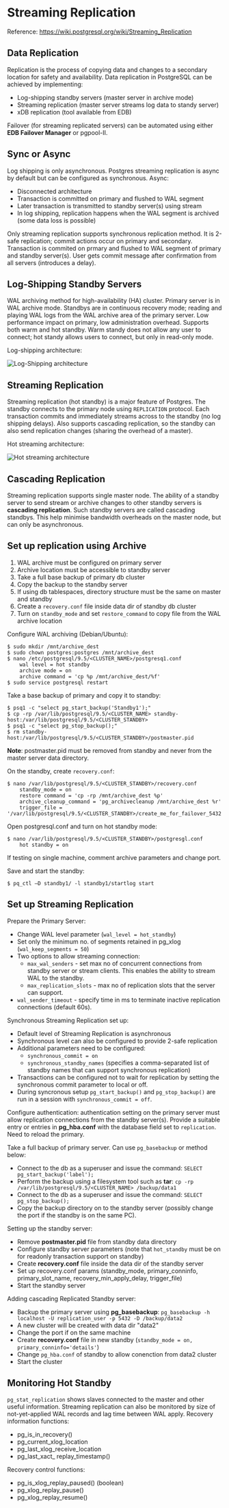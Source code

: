 # Streaming Replication

Reference: https://wiki.postgresql.org/wiki/Streaming_Replication

## Data Replication

Replication is the process of copying data and changes to a secondary
location for safety and availability. Data replication in PostgreSQL can
be achieved by implementing:

* Log-shipping standby servers (master server in archive mode)
* Streaming replication (master server streams log data to standy server)
* xDB replication (tool available from EDB)

Failover (for streaming replicated servers) can be automated using
either **EDB Failover Manager** or pgpool-II.

## Sync or Async

Log shipping is only asynchronous. Postgres streaming replication is
async by default but can be configured as synchronous. Async:

* Disconnected architecture
* Transaction is committed on primary and flushed to WAL segment
* Later transaction is transmitted to standby server(s) using stream
* In log shipping, replication happens when the WAL segment is archived
  (some data loss is possible)

Only streaming replication supports synchronous replication method. It
is 2-safe replication; commit actions occur on primary and secondary.
Transaction is commited on prmary and flushed to WAL segment of primary
and standby server(s). User gets commit message after confirmation from
all servers (introduces a delay).

## Log-Shipping Standby Servers

WAL archiving method for high-availability (HA) cluster. Primary server
is in WAL archive mode. Standbys are in continuous recovery mode; reading
and playing WAL logs from the WAL archive area of the primary server. Low
performance impact on primary, low administration overhead. Supports both
warm and hot standby. Warm standy does not allow any user to connect; hot
standy allows users to connect, but only in read-only mode.

Log-shipping architecture:

![Log-Shipping architecture](media/images/log_shipping_architecture.png)

## Streaming Replication

Streaming replication (hot standby) is a major feature of Postgres. The
standby connects to the primary node using ``REPLICATION`` protocol. Each
transaction commits and immediately streams across to the standby (no
log shipping delays). Also supports cascading replication, so the
standby can also send replication changes (sharing the overhead of a
master).

Hot streaming architecture:

![Hot streaming architecture](media/images/hot_streaming_architecture.png)

## Cascading Replication

Streaming replication supports single master node. The ability of a
standby server to send stream or archive changes to other standby
servers is **cascading replication**. Such standby servers are called
cascading standbys. This help minimise bandwidth overheads on the master
node, but can only be asynchronous.

## Set up replication using Archive

1. WAL archive must be configured on primary server
2. Archive location must be accessible to standby server
3. Take a full base backup of primary db cluster
4. Copy the backup to the standby server
5. If using db tablespaces, directory structure must be the same on
   master and standby
6. Create a ``recovery.conf`` file inside data dir of standby db
   cluster
7. Turn on ``standby_mode`` and set ``restore_command`` to copy file
   from the WAL archive location

Configure WAL archiving (Debian/Ubuntu):

    $ sudo mkdir /mnt/archive_dest
    $ sudo chown postgres:postgres /mnt/archive_dest
    $ nano /etc/postgresql/9.5/<CLUSTER_NAME>/postgresq1.conf
        wal level = hot standby
        archive mode = on
        archive command = 'cp %p /mnt/archive_dest/%f'
    $ sudo service postgresql restart

Take a base backup of primary and copy it to standby:

    $ psq1 -c "select pg_start_backup('Standby1');"
    $ cp -rp /var/lib/postgresql/9.5/<CLUSTER_NAME> standby-host:/var/lib/postgresql/9.5/<CLUSTER_STANDBY>
    $ psq1 -c "select pg_stop_backup();"
    $ rm standby-host:/var/lib/postgresql/9.5/<CLUSTER_STANDBY>/postmaster.pid

**Note**: postmaster.pid must be removed from standby and never
from the master server data directory.

On the standby, create ``recovery.conf``:

    $ nano /var/lib/postgresql/9.5/<CLUSTER_STANDBY>/recovery.conf
        standby_mode = on
        restore command = 'cp -rp /mnt/archive_dest %p'
        archive_cleanup_command = 'pg_archivecleanup /mnt/archive_dest %r'
        trigger_file = '/var/lib/postgresql/9.5/<CLUSTER_STANDBY>/create_me_for_failover_5432'

Open postgresql.conf and turn on hot standby mode:

    $ nano /var/lib/postgresql/9.5/<CLUSTER_STANDBY>/postgresgl.conf
        hot standby = on

If testing on single machine, comment archive parameters and change port.

Save and start the standby:

    $ pq_ctl —D standby1/ -l standby1/startlog start

## Set up Streaming Replication

Prepare the Primary Server:

* Change WAL level parameter (``wal_level = hot_standby``)
* Set only the minimum no. of segments retained in pg_xlog
  (``wal_keep_segments = 50``)
* Two options to allow streaming connection:
  * ``max_wal_senders`` - set max no of concurrent connections from
    standby server or stream clients. This enables the ability to stream
    WAL to the standby.
  * ``max_replication_slots`` - max no of replication slots that the
    server can support.
* ``wal_sender_timeout`` - specify time in ms to terminate inactive
  replication connections (default 60s).

Synchronous Streaming Replication set up:

* Default level of Streaming Replication is asynchronous
* Synchronous level can also be configured to provide 2-safe replication
* Additional parameters need to be configured:
  * ``synchronous_commit = on``
  * ``synchronous_standby_names`` (specifies a comma-separated list of
  standby names that can support synchronous replication)
* Transactions can be configured not to wait for replication by setting
  the synchronous commit parameter to local or off.
* During syncronous setup ``pg_start_backup()`` and ``pg_stop_backup()``
  are run in a session with ``synchronous_commit = off``.

Configure authentication: authentication setting on the primary server
must allow replication connections from the standby server(s). Provide a
suitable entry or entries in **pg_hba.conf** with the database field set
to ``replication``. Need to reload the primary.

Take a full backup of primary server. Can use ``pg_basebackup`` or method below:

* Connect to the db as a superuser and issue the command: ``SELECT
  pg_start_backup('label');``
* Perform the backup using a filesystem tool such as **tar**: ``cp -rp
  /var/lib/postgresql/9.5/<CLUSTER_NAME> /backup/data1``
* Connect to the db as a superuser and issue the command: ``SELECT
  pg_stop_backup();``
* Copy the backup directory on to the standby server (possibly change
  the port if the standby is on the same PC).

Setting up the standby server:

* Remove **postmaster.pid** file from standby data directory
* Configure standby server parameters (note that ``hot_standby`` must be
  on for readonly transaction support on standby)
* Create **recovery.conf** file inside the data dir of the standby
  server
* Set up recovery.conf params (standby_mode, primary_conninfo,
  primary_slot_name, recovery_min_apply_delay, trigger_file)
* Start the standby server

Adding cascading Replicated Standby server:

* Backup the primary server using **pg_basebackup**: ``pg_basebackup -h
  localhost -U replication_user -p 5432 -D /backup/data2``
* A new cluster will be created with data dir "data2"
* Change the port if on the same machine
* Create **recovery.conf** file in new standby (``standby_mode = on,
  primary_conninfo='details'``)
* Change ``pg_hba.conf`` of standby to allow conenction from data2 cluster
* Start the cluster

## Monitoring Hot Standby

``pg_stat_replication`` shows slaves connected to the master and other
useful information. Streaming replication can also be monitored by size
of not-yet-applied WAL records and lag time between WAL apply. Recovery
information functions:

* pg_is_in_recovery()
* pg_current_xlog_location
* pg_last_xlog_receive_location
* pg_last_xact_ replay_timestamp()

Recovery control functions:

* pg_is_xlog_replay_paused() (boolean)
* pg_xlog_replay_pause()
* pg_xlog_replay_resume()
